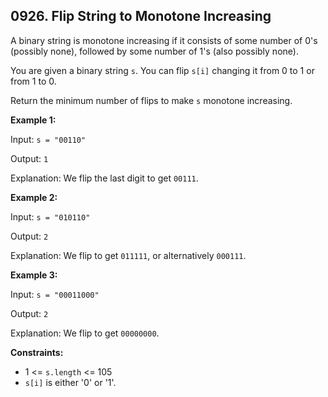 ## 0926. Flip String to Monotone Increasing

A binary string is monotone increasing if it consists of some number of 0's (possibly none), followed by some number of 1's (also possibly none).

You are given a binary string `s`. You can flip `s[i]` changing it from 0 to 1 or from 1 to 0.

Return the minimum number of flips to make `s` monotone increasing.

**Example 1:**

Input: `s = "00110"`

Output: `1`

Explanation: We flip the last digit to get `00111`.

**Example 2:**

Input: `s = "010110"`

Output: `2`

Explanation: We flip to get `011111`, or alternatively `000111`.

**Example 3:**

Input: `s = "00011000"`

Output: `2`

Explanation: We flip to get `00000000`.

**Constraints:**

- 1 <= `s.length` <= 105
- `s[i]` is either '0' or '1'.